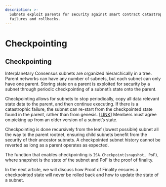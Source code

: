 ```yaml
---
description: >-
  Subnets exploit parents for security against smart contract catastrophic
  failures and rollbacks.
---
```


# Checkpointing

## Checkpointing

Interplanetary Consensus subnets are organized hierarchically in a tree.  Parent networks can have any number of subnets, but each subnet can only have one parent.  Storing state on a parent is exploited for security by a subnet through periodic checkpointing of a subnet’s state onto the parent. &#x20;

Checkpointing allows for subnets to stop periodically, copy all data relevant state data to the parent, and then continue executing.  If there is a catastrophic failure, the subnet can re-start from the checkpointed state found in the parent, rather than from genesis.  \[[LINK](https://en.wikipedia.org/wiki/Application\_checkpointing)]  Members must agree on picking up from an older version of a subnet’s state. &#x20;

Checkpointing is done recursively from the leaf (lowest possible) subnet all the way to the parent rootnet, ensuring child subnets benefit from the security of their ancestor subnets.  A checkpointed subnet history cannot be reverted as long as a parent operates as expected.

The function that enables checkpointing is `ISA.Checkpoint(snapshot, PoF)`, where snapshot is the state of the subnet and PoF is the proof of finality.

In the next article, we will discuss how Proof of Finality ensures a checkpointed state will never be rolled back and how to update the state of a subnet.&#x20;
